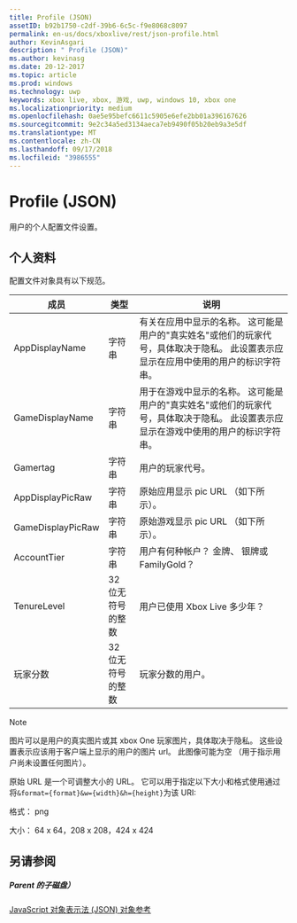 ```yaml
---
title: Profile (JSON)
assetID: b92b1750-c2df-39b6-6c5c-f9e8068c8097
permalink: en-us/docs/xboxlive/rest/json-profile.html
author: KevinAsgari
description: " Profile (JSON)"
ms.author: kevinasg
ms.date: 20-12-2017
ms.topic: article
ms.prod: windows
ms.technology: uwp
keywords: xbox live, xbox, 游戏, uwp, windows 10, xbox one
ms.localizationpriority: medium
ms.openlocfilehash: 0ae5e95befc6611c5905e6efe2bb01a396167626
ms.sourcegitcommit: 9e2c34a5ed3134aeca7eb9490f05b20eb9a3e5df
ms.translationtype: MT
ms.contentlocale: zh-CN
ms.lasthandoff: 09/17/2018
ms.locfileid: "3986555"
---
```

# <a name="profile-json"></a>Profile (JSON)
用户的个人配置文件设置。 
<a id="ID4EN"></a>

 
## <a name="profile"></a>个人资料
 
配置文件对象具有以下规范。
 
| 成员| 类型| 说明| 
| --- | --- | --- | 
| AppDisplayName| 字符串| 有关在应用中显示的名称。 这可能是用户的"真实姓名"或他们的玩家代号，具体取决于隐私。 此设置表示应显示在应用中使用的用户的标识字符串。| 
| GameDisplayName| 字符串| 用于在游戏中显示的名称。 这可能是用户的"真实姓名"或他们的玩家代号，具体取决于隐私。 此设置表示应显示在游戏中使用的用户的标识字符串。| 
| Gamertag| 字符串| 用户的玩家代号。| 
| AppDisplayPicRaw| 字符串| 原始应用显示 pic URL （如下所示）。| 
| GameDisplayPicRaw| 字符串| 原始游戏显示 pic URL （如下所示）。| 
| AccountTier| 字符串| 用户有何种帐户？ 金牌、 银牌或 FamilyGold？| 
| TenureLevel| 32 位无符号的整数| 用户已使用 Xbox Live 多少年？| 
| 玩家分数| 32 位无符号的整数| 玩家分数的用户。| 
  


> [!NOTE] 
> 图片可以是用户的真实图片或其 xbox One 玩家图片，具体取决于隐私。 这些设置表示应该用于客户端上显示的用户的图片 url。 此图像可能为空 （用于指示用户尚未设置任何图片）。 


 
原始 URL 是一个可调整大小的 URL。 它可以用于指定以下大小和格式使用通过将`&format={format}&w={width}&h={height}`为该 URI:
 
格式： png
 
大小： 64 x 64，208 x 208，424 x 424
 
<a id="ID4E2D"></a>

 
## <a name="see-also"></a>另请参阅
 
<a id="ID4E4D"></a>

 
##### <a name="parent"></a>Parent 的子磁盘） 

[JavaScript 对象表示法 (JSON) 对象参考](atoc-xboxlivews-reference-json.md)

   